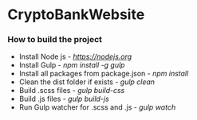 # CryptoBankWebsite

### How to build the project

- Install Node js - *https://nodejs.org*
- Install Gulp - *npm install -g gulp*
- Install all packages from package.json - *npm install*
- Clean the dist folder if exists - *gulp clean*
- Build .scss files - *gulp build-css*
- Build .js files - *gulp build-js*
- Run Gulp watcher for .scss and .js - *gulp watch*